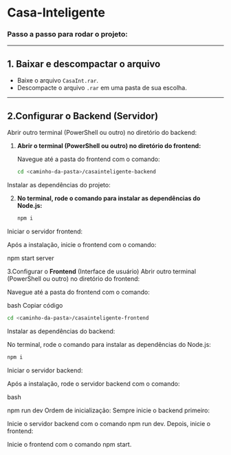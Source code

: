# Casa-Inteligente

### Passo a passo para rodar o projeto:

---

## 1. Baixar e descompactar o arquivo

- Baixe o arquivo `CasaInt.rar`.
- Descompacte o arquivo `.rar` em uma pasta de sua escolha.

---

## 2.Configurar o Backend (Servidor)
Abrir outro terminal (PowerShell ou outro) no diretório do backend:

1. **Abrir o terminal (PowerShell ou outro) no diretório do frontend:**

   Navegue até a pasta do frontend com o comando:

   ```bash
   cd <caminho-da-pasta>/casainteligente-backend
   ```
Instalar as dependências do projeto:

2. **No terminal, rode o comando para instalar as dependências do Node.js:**
   ```bash
   npm i
   ```
Iniciar o servidor frontend:

Após a instalação, inicie o frontend com o comando:

npm start server

3.Configurar o **Frontend** (Interface de usuário)
Abrir outro terminal (PowerShell ou outro) no diretório do frontend:

Navegue até a pasta do frontend com o comando:

bash
Copiar código
   ```bash
   cd <caminho-da-pasta>/casainteligente-frontend
   ```

Instalar as dependências do backend:

No terminal, rode o comando para instalar as dependências do Node.js:
```bash
npm i
```
Iniciar o servidor backend:

Após a instalação, rode o servidor backend com o comando:

bash

npm run dev
Ordem de inicialização:
Sempre inicie o backend primeiro:

Inicie o servidor backend com o comando npm run dev.
Depois, inicie o frontend:

Inicie o frontend com o comando npm start.

